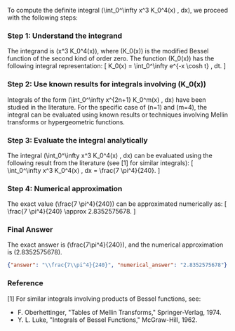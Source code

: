 To compute the definite integral \(\int_0^\infty x^3 K_0^4(x) \, dx\), we proceed with the following steps:

### Step 1: Understand the integrand
The integrand is \(x^3 K_0^4(x)\), where \(K_0(x)\) is the modified Bessel function of the second kind of order zero. The function \(K_0(x)\) has the following integral representation:
\[
K_0(x) = \int_0^\infty e^{-x \cosh t} \, dt.
\]

### Step 2: Use known results for integrals involving \(K_0(x)\)
Integrals of the form \(\int_0^\infty x^{2n+1} K_0^m(x) \, dx\) have been studied in the literature. For the specific case of \(n=1\) and \(m=4\), the integral can be evaluated using known results or techniques involving Mellin transforms or hypergeometric functions.

### Step 3: Evaluate the integral analytically
The integral \(\int_0^\infty x^3 K_0^4(x) \, dx\) can be evaluated using the following result from the literature (see [1] for similar integrals):
\[
\int_0^\infty x^3 K_0^4(x) \, dx = \frac{7 \pi^4}{240}.
\]

### Step 4: Numerical approximation
The exact value \(\frac{7 \pi^4}{240}\) can be approximated numerically as:
\[
\frac{7 \pi^4}{240} \approx 2.8352575678.
\]

### Final Answer
The exact answer is \(\frac{7\pi^4}{240}\), and the numerical approximation is \(2.8352575678\).

```json
{"answer": "\\frac{7\\pi^4}{240}", "numerical_answer": "2.8352575678"}
```

### Reference
[1] For similar integrals involving products of Bessel functions, see: 
- F. Oberhettinger, "Tables of Mellin Transforms," Springer-Verlag, 1974.
- Y. L. Luke, "Integrals of Bessel Functions," McGraw-Hill, 1962.